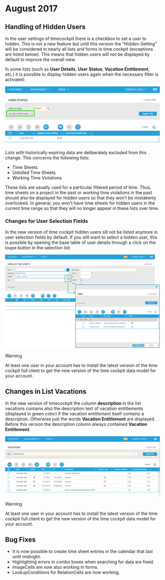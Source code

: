 # August 2017

## Handling of Hidden Users

In the user settings of timecockpit there is a checkbox to set a user to hidden. This is not a new feature but until this version the “Hidden-Setting” will be considered in nearly all lists and forms in time cockpit (exceptions are listed below). This means that hidden users will not be displayed by default to improve the overall view. 

In some lists (such as **User Details**, **User Status**, **Vacation Entitlement**, etc.) it is possible to display hidden users again when the necessary filter is activated:

![Show hidden users](images/2017-08/filter-for-hidden-user.png "Show hidden users")

Lists with historically expiring data are deliberately excluded from this change. This concerns the following lists:

- Time Sheets
- Unbilled Time Sheets
- Working Time Violations

These lists are usually used for a particular filtered period of time. Thus, time sheets on a project in the past or working time violations in the past should also be displayed for hidden users so that they won’t be mistakenly overlooked. In general, you won’t have time sheets for hidden users in the current time range so that they will no longer appear in these lists over time.

### Changes for User Selection Fields

In the new version of time cockpit hidden users sill not be listed anymore in user selection fields by default. If you still want to select a hidden user, this is possible by opening the base table of user details through a click on the loupe button in the selection list:

![Filter for hidden users](images/2017-08/select-hidden-user.png "Filter for hidden users")

> [!WARNING]
At least one user in your account has to install the latest version of the time cockpit full client to get the new version of the time cockpit data model for your account.

## Changes in List Vacations

In the new version of timecockpit the column **description** in the list vacations contains also the description text of vacation entitlements (displayed in green color) if the vacation entitlement itself contains a description. Otherwise just the words **Vacation Entitlement** are displayed. Before this version the description column always contained **Vacation Entitlement**.

![Vacation list](images/2017-08/vacation-list.png "Vacation list")

> [!WARNING]
At least one user in your account has to install the latest version of the time cockpit full client to get the new version of the time cockpit data model for your account.

## Bug Fixes

- It is now possible to create time sheet entries in the calendar that last until midnight.
- Highlighting errors in combo boxes when searching for data are fixed.
- ImageCells are now also working in forms.
- LookupConditions for RelationCells are now working.